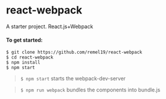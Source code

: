 # react-webpack
A starter project. React.js+Webpack

#### To get started:
```
$ git clone https://github.com/remel19/react-webpack
$ cd react-webpack
$ npm install
$ npm start
```
> ```$ npm start``` starts the webpack-dev-server

> ```$ npm run webpack``` bundles the components into bundle.js
